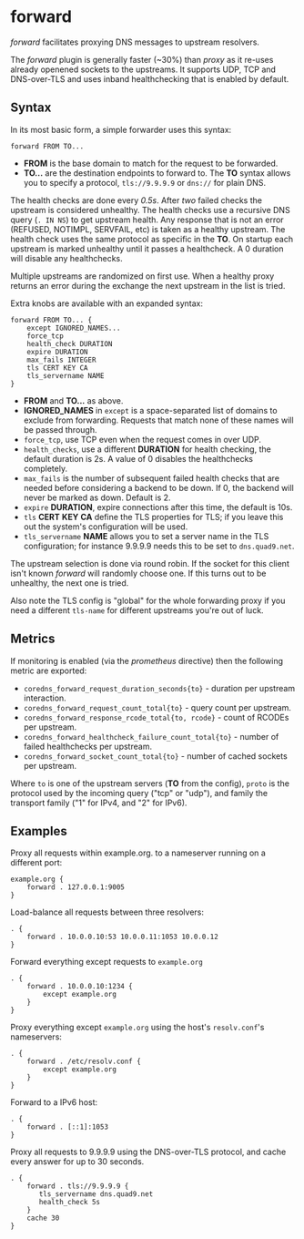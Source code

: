 # forward

*forward* facilitates proxying DNS messages to upstream resolvers.

The *forward* plugin is generally faster (~30%) than *proxy* as it re-uses already openened sockets
to the upstreams. It supports UDP, TCP and DNS-over-TLS and uses inband healthchecking that is
enabled by default.

## Syntax

In its most basic form, a simple forwarder uses this syntax:

~~~
forward FROM TO...
~~~

* **FROM** is the base domain to match for the request to be forwarded.
* **TO...** are the destination endpoints to forward to. The **TO** syntax allows you to specify
  a protocol, `tls://9.9.9.9` or `dns://` for plain DNS.

The health checks are done every *0.5s*. After *two* failed checks the upstream is considered
unhealthy. The health checks use a recursive DNS query (`. IN NS`) to get upstream health. Any
response that is not an error (REFUSED, NOTIMPL, SERVFAIL, etc) is taken as a healthy upstream. The
health check uses the same protocol as specific in the **TO**. On startup each upstream is marked
unhealthy until it passes a healthcheck. A 0 duration will disable any healthchecks.

Multiple upstreams are randomized on first use. When a healthy proxy returns an error during the
exchange the next upstream in the list is tried.

Extra knobs are available with an expanded syntax:

~~~
forward FROM TO... {
    except IGNORED_NAMES...
    force_tcp
    health_check DURATION
    expire DURATION
    max_fails INTEGER
    tls CERT KEY CA
    tls_servername NAME
}
~~~

* **FROM** and **TO...** as above.
* **IGNORED_NAMES** in `except` is a space-separated list of domains to exclude from forwarding.
  Requests that match none of these names will be passed through.
* `force_tcp`, use TCP even when the request comes in over UDP.
* `health_checks`, use a different **DURATION** for health checking, the default duration is 2s.
  A value of 0 disables the healthchecks completely.
* `max_fails` is the number of subsequent failed health checks that are needed before considering
  a backend to be down. If 0, the backend will never be marked as down. Default is 2.
* `expire` **DURATION**, expire connections after this time, the default is 10s.
* `tls` **CERT** **KEY** **CA** define the TLS properties for TLS; if you leave this out the
  system's configuration will be used.
* `tls_servername` **NAME** allows you to set a server name in the TLS configuration; for instance 9.9.9.9
  needs this to be set to `dns.quad9.net`.

The upstream selection is done via round robin. If the socket for this client isn't known *forward*
will randomly choose one. If this turns out to be unhealthy, the next one is tried.

Also note the TLS config is "global" for the whole forwarding proxy if you need a different
`tls-name` for different upstreams you're out of luck.

## Metrics

If monitoring is enabled (via the *prometheus* directive) then the following metric are exported:

* `coredns_forward_request_duration_seconds{to}` - duration per upstream interaction.
* `coredns_forward_request_count_total{to}` - query count per upstream.
* `coredns_forward_response_rcode_total{to, rcode}` - count of RCODEs per upstream.
* `coredns_forward_healthcheck_failure_count_total{to}` - number of failed healthchecks per upstream.
* `coredns_forward_socket_count_total{to}` - number of cached sockets per upstream.

Where `to` is one of the upstream servers (**TO** from the config), `proto` is the protocol used by
the incoming query ("tcp" or "udp"), and family the transport family ("1" for IPv4, and "2" for
IPv6).

## Examples

Proxy all requests within example.org. to a nameserver running on a different port:

~~~ corefile
example.org {
    forward . 127.0.0.1:9005
}
~~~

Load-balance all requests between three resolvers:

~~~ corefile
. {
    forward . 10.0.0.10:53 10.0.0.11:1053 10.0.0.12
}
~~~

Forward everything except requests to `example.org`

~~~ corefile
. {
    forward . 10.0.0.10:1234 {
        except example.org
    }
}
~~~

Proxy everything except `example.org` using the host's `resolv.conf`'s nameservers:

~~~ corefile
. {
    forward . /etc/resolv.conf {
        except example.org
    }
}
~~~

Forward to a IPv6 host:

~~~ corefile
. {
    forward . [::1]:1053
}
~~~

Proxy all requests to 9.9.9.9 using the DNS-over-TLS protocol, and cache every answer for up to 30
seconds.

~~~ corefile
. {
    forward . tls://9.9.9.9 {
       tls_servername dns.quad9.net
       health_check 5s
    }
    cache 30
}
~~~
